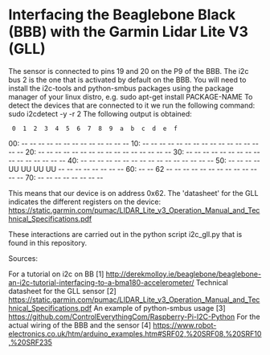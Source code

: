 # Interfacing the Beaglebone Black (BBB) with the Garmin Lidar Lite V3 (GLL)
The sensor is connected to pins 19 and 20 on the P9 of the BBB.
The i2c bus 2 is the one that is activated by default on the BBB.
You will need to install the i2c-tools and python-smbus packages
using the package manager of your linux distro, e.g. sudo apt-get install PACKAGE-NAME
To detect the devices that are connected to it we run the 
following command:
sudo i2cdetect -y -r 2
The following output is obtained:
  
     0  1  2  3  4  5  6  7  8  9  a  b  c  d  e  f
00:          -- -- -- -- -- -- -- -- -- -- -- -- -- 
10: -- -- -- -- -- -- -- -- -- -- -- -- -- -- -- -- 
20: -- -- -- -- -- -- -- -- -- -- -- -- -- -- -- -- 
30: -- -- -- -- -- -- -- -- -- -- -- -- -- -- -- -- 
40: -- -- -- -- -- -- -- -- -- -- -- -- -- -- -- -- 
50: -- -- -- -- UU UU UU UU -- -- -- -- -- -- -- -- 
60: -- -- 62 -- -- -- -- -- -- -- -- -- -- -- -- -- 
70: -- -- -- -- -- -- -- --                         


This means that our device is on address 0x62. 
The 'datasheet' for the GLL indicates the different registers 
on the device: https://static.garmin.com/pumac/LIDAR_Lite_v3_Operation_Manual_and_Technical_Specifications.pdf 

These interactions are carried out in the python script i2c_gll.py
that is found in this repository. 

Sources:

For a tutorial on i2c on BB
[1] http://derekmolloy.ie/beaglebone/beaglebone-an-i2c-tutorial-interfacing-to-a-bma180-accelerometer/
Technical datasheet for the GLL sensor
[2] https://static.garmin.com/pumac/LIDAR_Lite_v3_Operation_Manual_and_Technical_Specifications.pdf
An example of python-smbus usage
[3] https://github.com/ControlEverythingCom/Raspberry-Pi-I2C-Python
For the actual wiring of the BBB and the sensor
[4] https://www.robot-electronics.co.uk/htm/arduino_examples.htm#SRF02,%20SRF08,%20SRF10,%20SRF235
